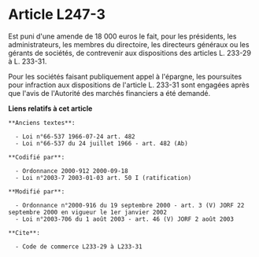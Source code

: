 # Article L247-3

Est puni d'une amende de 18 000 euros le fait, pour les présidents, les administrateurs, les membres du directoire, les
directeurs généraux ou les gérants de sociétés, de contrevenir aux dispositions des articles L. 233-29 à L. 233-31.

Pour les sociétés faisant publiquement appel à l'épargne, les poursuites pour infraction aux dispositions de l'article L.
233-31 sont engagées après que l'avis de l'Autorité des marchés financiers a été demandé.

**Liens relatifs à cet article**

	**Anciens textes**:

	  - Loi n°66-537 1966-07-24 art. 482
	  - Loi n°66-537 du 24 juillet 1966 - art. 482 (Ab)

	**Codifié par**:

	  - Ordonnance 2000-912 2000-09-18
	  - Loi n°2003-7 2003-01-03 art. 50 I (ratification)

	**Modifié par**:

	  - Ordonnance n°2000-916 du 19 septembre 2000 - art. 3 (V) JORF 22 septembre 2000 en vigueur le 1er janvier 2002
	  - Loi n°2003-706 du 1 août 2003 - art. 46 (V) JORF 2 août 2003

	**Cite**:

	  - Code de commerce L233-29 à L233-31
